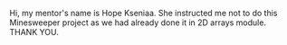 Hi, my mentor's name is Hope Kseniaa. She instructed me not to do this Minesweeper project as we had already done it in 2D arrays module. THANK YOU.
